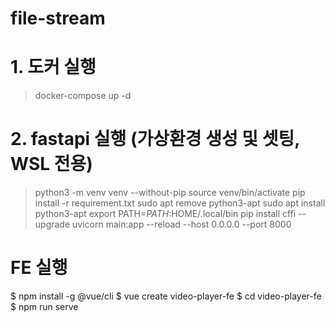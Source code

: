 # file-stream




# 1. 도커 실행
> docker-compose up -d

# 2. fastapi 실행 (가상환경 생성 및 셋팅, WSL 전용)
> python3 -m venv venv --without-pip
> source venv/bin/activate
> pip install -r requirement.txt
> sudo apt remove python3-apt
> sudo apt install python3-apt
> export PATH=$PATH:$HOME/.local/bin
> pip install cffi --upgrade
> uvicorn main:app --reload --host 0.0.0.0 --port 8000

# FE 실행
 $ npm install -g @vue/cli
 $ vue create video-player-fe
 $ cd video-player-fe
 $ npm run serve